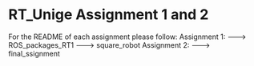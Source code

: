 # RT_Unige Assignment 1 and 2

For the README of each assignment please follow:
	Assignment 1:
		---> ROS_packages_RT1 ---> square_robot 
	Assignment 2: 
		---> final_ssignment 
